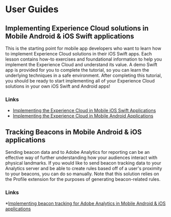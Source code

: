 # User Guides

## Implementing Experience Cloud solutions in Mobile Android & iOS Swift applications

This is the starting point for mobile app developers who want to learn how to implement Experience Cloud solutions in their iOS Swift apps. Each lesson contains how-to exercises and foundational information to help you implement the Experience Cloud and understand its value. A demo Swift app is provided for you to complete the tutorial, so you can learn the underlying techniques in a safe environment. After completing this tutorial, you should be ready to start implementing all of your Experience Cloud solutions in your own iOS Swift and Android apps!

### Links

* [Implementing the Experience Cloud in Mobile iOS Swift Applications](https://docs.adobe.com/content/help/en/experience-cloud/implementing-in-mobile-ios-swift-apps-with-launch/index.html)
* [Implementing the Experience Cloud in Mobile Android Applications](https://docs.adobe.com/content/help/en/experience-cloud/implementing-in-mobile-android-apps-with-launch/index.html)

## Tracking Beacons in Mobile Android & iOS applications

Sending beacon data and to Adobe Analytics for reporting can be an effective way of further understanding how your audiences interact with physical landmarks. If you would like to send beacon tracking data to your Analytics server and be able to create rules based off of a user's proximity to your beacons, you can do so manually. Note that this solution relies on the Profile extension for the purposes of generating beacon-related rules.

### Links
*[Implementing beacon tracking for Adobe Analytics in Mobile Android & iOS applications](https://aep-sdks.gitbook.io/docs/resources/user-guides/track-beacon)
